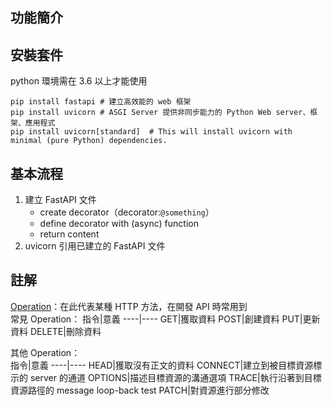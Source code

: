 ## 功能簡介
## 安裝套件
python 環境需在 3.6 以上才能使用  
```
pip install fastapi # 建立高效能的 web 框架
pip install uvicorn # ASGI Server 提供非同步能力的 Python Web server、框架、應用程式
pip install uvicorn[standard]  # This will install uvicorn with minimal (pure Python) dependencies.
```
## 基本流程
1. 建立 FastAPI 文件
    * create decorator（decorator:`@something`）
    * define decorator with (async) function
    * return content
3. uvicorn 引用已建立的 FastAPI 文件 

## 註解
[Operation](https://developer.mozilla.org/en-US/docs/Web/HTTP/Methods)：在此代表某種 HTTP 方法，在開發 API 時常用到  
常見 Operation：
指令|意義
----|----
GET|獲取資料
POST|創建資料
PUT|更新資料
DELETE|刪除資料
  
其他 Operation：  
指令|意義
----|----
HEAD|獲取沒有正文的資料
CONNECT|建立到被目標資源標示的 server 的通道
OPTIONS|描述目標資源的溝通選項
TRACE|執行沿著到目標資源路徑的 message loop-back test
PATCH|對資源進行部分修改
